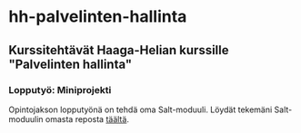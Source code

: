 # hh-palvelinten-hallinta

## Kurssitehtävät Haaga-Helian kurssille "Palvelinten hallinta"

### Lopputyö: Miniprojekti

Opintojakson lopputyönä on tehdä oma Salt-moduuli. Löydät tekemäni Salt-moduulin omasta reposta [täältä](https://github.com/RenneJ/palvelinten-hallinta-project).
